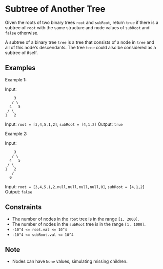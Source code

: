 # Subtree of Another Tree

Given the roots of two binary trees `root` and `subRoot`, return `true` if there is a subtree of `root` with the same structure and node values of `subRoot` and `false` otherwise.

A subtree of a binary tree `tree` is a tree that consists of a node in `tree` and all of this node's descendants. The tree `tree` could also be considered as a subtree of itself.

## Examples

Example 1:

Input:
```
    3
   / \
  4   5
 / \
1   2
```

Input: `root = [3,4,5,1,2]`, `subRoot = [4,1,2]`
Output: `true`

Example 2:

Input:
```
    3
   / \
  4   5
 / \
1   2
   /
  0
```

Input: `root = [3,4,5,1,2,null,null,null,null,0]`, `subRoot = [4,1,2]`
Output: `false`

## Constraints

* The number of nodes in the `root` tree is in the range `[1, 2000]`.
* The number of nodes in the `subRoot` tree is in the range `[1, 1000]`.
* `-10^4 <= root.val <= 10^4`
* `-10^4 <= subRoot.val <= 10^4`

## Note

* Nodes can have `None` values, simulating missing children.